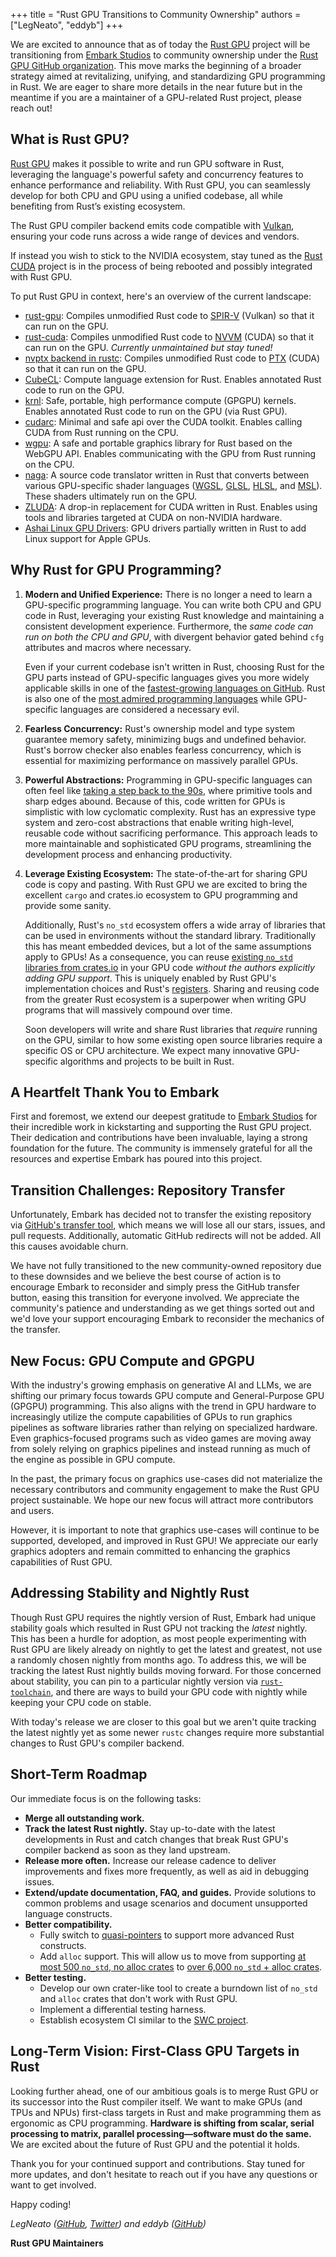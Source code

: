 +++
title = "Rust GPU Transitions to Community Ownership"
authors = ["LegNeato", "eddyb"]
+++

We are excited to announce that as of today the <a
href="https://rust-gpu.github.io">Rust GPU</a> project will be transitioning from
[Embark Studios](https://www.embark-studios.com/) to community ownership under the [Rust
GPU GitHub organization](https://github.com/rust-gpu/rust-gpu). This move marks the
beginning of a broader strategy aimed at revitalizing, unifying, and standardizing GPU
programming in Rust. We are eager to share more details in the near future but in the
meantime if you are a maintainer of a GPU-related Rust project, please reach out!

## What is Rust GPU?

<a href="https://rust-gpu.github.io">Rust GPU</a> makes it possible to write and run GPU
software in Rust, leveraging the language's powerful safety and concurrency features to
enhance performance and reliability. With Rust GPU, you can seamlessly develop for both
CPU and GPU using a unified codebase, all while benefiting from Rust’s existing
ecosystem.

The Rust GPU compiler backend emits code compatible with
[Vulkan](https://www.vulkan.org), ensuring your code runs across a wide range of devices
and vendors.

If instead you wish to stick to the NVIDIA ecosystem, stay tuned as the [Rust
CUDA](https://github.com/rust-gpu/rust-cuda) project is in the process of being rebooted
and possibly integrated with Rust GPU.

To put Rust GPU in context, here's an overview of the current landscape:

- [rust-gpu](https://github.com/EmbarkStudios/rust-gpu): Compiles unmodified Rust code to
  [SPIR-V](https://www.khronos.org/spir/) (Vulkan) so that it can run on the GPU.
- [rust-cuda](https://github.com/Rust-GPU/Rust-CUDA): Compiles unmodified Rust code to
  [NVVM](https://docs.nvidia.com/cuda/nvvm-ir-spec/index.html) (CUDA) so that it can run
  on the GPU. _Currently unmaintained but stay tuned!_
- [nvptx backend in
  rustc](https://doc.rust-lang.org/rustc/platform-support/nvptx64-nvidia-cuda.html):
  Compiles unmodified Rust code to
  [PTX](https://docs.nvidia.com/cuda/parallel-thread-execution/index.html) (CUDA) so
  that it can run on the GPU.
- [CubeCL](https://github.com/tracel-ai/cubecl): Compute language extension for Rust.
  Enables annotated Rust code to run on the GPU.
- [krnl](https://github.com/charles-r-earp/krnl): Safe, portable, high performance
  compute (GPGPU) kernels. Enables annotated Rust code to run on the GPU (via Rust GPU).
- [cudarc](https://github.com/coreylowman/cudarc): Minimal and safe api over the CUDA
  toolkit. Enables calling CUDA from Rust running on the CPU.
- [wgpu](https://wgpu.rs/): A safe and portable graphics library for Rust based on the
  WebGPU API. Enables communicating with the GPU from Rust running on the CPU.
- [naga](https://github.com/gfx-rs/wgpu/tree/trunk/naga): A source code translator
  written in Rust that converts between various GPU-specific shader languages
  ([WGSL](https://www.w3.org/TR/WGSL/),
  [GLSL](https://en.wikipedia.org/wiki/OpenGL_Shading_Language),
  [HLSL](https://en.wikipedia.org/wiki/High-Level_Shader_Language), and
  [MSL](https://developer.apple.com/metal/)). These shaders ultimately run on the GPU.
- [ZLUDA](https://github.com/vosen/ZLUDA): A drop-in replacement for CUDA written in
  Rust. Enables using tools and libraries targeted at CUDA on non-NVIDIA hardware.
- [Ashai Linux GPU
  Drivers](https://asahilinux.org/2022/12/gpu-drivers-now-in-asahi-linux/): GPU drivers
  partially written in Rust to add Linux support for Apple GPUs.

## Why Rust for GPU Programming?

1. **Modern and Unified Experience:** There is no longer a need to learn a GPU-specific
   programming language. You can write both CPU and GPU code in Rust, leveraging your
   existing Rust knowledge and maintaining a consistent development experience.
   Furthermore, the _same code can run on both the CPU and GPU_, with divergent behavior
   gated behind `cfg` attributes and macros where necessary.

   Even if your current codebase isn't written in Rust, choosing Rust for the GPU parts
   instead of GPU-specific languages gives you more widely applicable skills in one of
   the [fastest-growing languages on
   GitHub](https://octoverse.github.com/2022/top-programming-languages). Rust is also
   one of the [most admired programming
   languages](https://github.blog/developer-skills/programming-languages-and-frameworks/why-rust-is-the-most-admired-language-among-developers/)
   while GPU-specific languages are considered a necessary evil.

2. **Fearless Concurrency:** Rust's ownership model and type system guarantee memory
   safety, minimizing bugs and undefined behavior. Rust's borrow checker also enables
   fearless concurrency, which is essential for maximizing performance on massively
   parallel GPUs.

3. **Powerful Abstractions:** Programming in GPU-specific languages can often feel like
   [taking a step back to the 90s](https://xol.io/blah/death-to-shading-languages/),
   where primitive tools and sharp edges abound. Because of this, code written for GPUs
   is simplistic with low cyclomatic complexity. Rust has an expressive type system and
   zero-cost abstractions that enable writing high-level, reusable code without
   sacrificing performance. This approach leads to more maintainable and sophisticated
   GPU programs, streamlining the development process and enhancing productivity.

4. **Leverage Existing Ecosystem:** The state-of-the-art for sharing GPU code is copy
   and pasting. With Rust GPU we are excited to bring the excellent `cargo` and
   crates.io ecosystem to GPU programming and provide some sanity.

   Additionally, Rust's `no_std` ecosystem offers a wide array of libraries that can be
   used in environments without the standard library. Traditionally this has meant
   embedded devices, but a lot of the same assumptions apply to GPUs! As a
   consequence, you can reuse [existing `no_std` libraries from
   crates.io](https://crates.io/categories/no-std::no-alloc) in your GPU code _without
   the authors explicitly adding GPU support_. This is uniquely enabled by Rust GPU's
   implementation choices and Rust's
   [registers](https://without.boats/blog/the-registers-of-rust/). Sharing and reusing
   code from the greater Rust ecosystem is a superpower when writing GPU programs that
   will massively compound over time.

   Soon developers will write and share Rust libraries that _require_ running on the
   GPU, similar to how some existing open source libraries require a specific OS or CPU
   architecture. We expect many innovative GPU-specific algorithms and projects to be
   built in Rust.

## A Heartfelt Thank You to Embark

First and foremost, we extend our deepest gratitude to [Embark
Studios](https://www.embark-studios.com/) for their incredible work in kickstarting and
supporting the Rust GPU project. Their dedication and contributions have been
invaluable, laying a strong foundation for the future. The community is immensely
grateful for all the resources and expertise Embark has poured into this project.

## Transition Challenges: Repository Transfer

Unfortunately, Embark has decided not to transfer the existing repository via [GitHub's
transfer
tool](https://docs.github.com/en/repositories/creating-and-managing-repositories/transferring-a-repository),
which means we will lose all our stars, issues, and pull requests. Additionally,
automatic GitHub redirects will not be added. All this causes avoidable churn.

We have not fully transitioned to the new community-owned repository due to these
downsides and we believe the best course of action is to encourage Embark to reconsider
and simply press the GitHub transfer button, easing this transition for everyone
involved. We appreciate the community's patience and understanding as we get things
sorted out and we'd love your support encouraging Embark to reconsider the mechanics of
the transfer.

## New Focus: GPU Compute and GPGPU

With the industry's growing emphasis on generative AI and LLMs, we are shifting our
primary focus towards GPU compute and General-Purpose GPU (GPGPU) programming. This also
aligns with the trend in GPU hardware to increasingly utilize the compute capabilities
of GPUs to run graphics pipelines as software libraries rather than relying on
specialized hardware. Even graphics-focused programs such as video games are moving away
from solely relying on graphics pipelines and instead running as much of the engine as
possible in GPU compute.

In the past, the primary focus on graphics use-cases did not materialize the necessary
contributors and community engagement to make the Rust GPU project sustainable. We hope
our new focus will attract more contributors and users.

However, it is important to note that graphics use-cases will continue to be supported,
developed, and improved in Rust GPU! We appreciate our early graphics adopters and
remain committed to enhancing the graphics capabilities of Rust GPU.

## Addressing Stability and Nightly Rust

Though Rust GPU requires the nightly version of Rust, Embark had unique stability goals
which resulted in Rust GPU not tracking the _latest_ nightly. This has been a hurdle for
adoption, as most people experimenting with Rust GPU are likely already on nightly to
get the latest and greatest, not use a randomly chosen nightly from months ago. To
address this, we will be tracking the latest Rust nightly builds moving forward. For
those concerned about stability, you can pin to a particular nightly version via <a
href="https://rust-lang.github.io/rustup/overrides.html#the-toolchain-file">`rust-toolchain`</a>,
and there are ways to build your GPU code with nightly while keeping your CPU code on
stable.

With today's release we are closer to this goal but we aren't quite tracking the latest
nightly yet as some newer `rustc` changes require more substantial changes to Rust GPU's
compiler backend.

## Short-Term Roadmap

Our immediate focus is on the following tasks:

- **Merge all outstanding work.**
- **Track the latest Rust nightly.** Stay up-to-date with the latest developments in
  Rust and catch changes that break Rust GPU's compiler backend as soon as they land
  upstream.
- **Release more often.** Increase our release cadence to deliver improvements and fixes
  more frequently, as well as aid in debugging issues.
- **Extend/update documentation, FAQ, and guides.** Provide solutions to common problems
  and usage scenarios and document unsupported language constructs.
- **Better compatibility.**
  - Fully switch to [quasi-pointers](https://github.com/EmbarkStudios/spirt/pull/24) to
    support more advanced Rust constructs.
  - Add `alloc` support. This will allow us to move from supporting [at most 500
    `no_std`, no alloc crates](https://crates.io/categories/no-std::no-alloc) to [over
    6,000 `no_std` + alloc crates](https://crates.io/categories/no-std).
- **Better testing.**
  - Develop our own crater-like tool to create a burndown list of `no_std` and `alloc`
    crates that don't work with Rust GPU.
  - Implement a differential testing harness.
  - Establish ecosystem CI similar to the [SWC
    project](https://github.com/swc-project/swc/tree/main/.github/swc-ecosystem-ci).

## Long-Term Vision: First-Class GPU Targets in Rust

Looking further ahead, one of our ambitious goals is to merge Rust GPU or its successor
into the Rust compiler itself. We want to make GPUs (and TPUs and NPUs) first-class
targets in Rust and make programming them as ergonomic as CPU programming. **Hardware is
shifting from scalar, serial processing to matrix, parallel processing—software must do
the same.** We are excited about the future of Rust GPU and the potential it holds.

Thank you for your continued support and contributions. Stay tuned for more updates, and
don't hesitate to reach out if you have any questions or want to get involved.

Happy coding!

_LegNeato ([GitHub](https://github.com/LegNeato),
[Twitter](https://twitter.com/legneato)) and eddyb ([GitHub](https://github.com/eddyb))_

**Rust GPU Maintainers**
